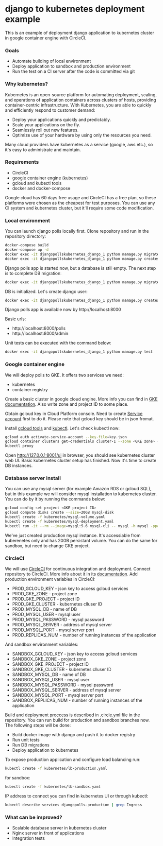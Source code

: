 # django to kubernetes deployment example

This is an example of deployment django application to kubernetes cluster in google container engine with CircleCI.

### Goals

* Automate building of local environment 
* Deploy application to sandbox and production environment
* Run the test on a CI server after the code is committed via git

### Why kubernetes?

Kubernetes is an open-source platform for automating deployment, scaling, and operations of application containers across clusters of hosts, providing container-centric infrastructure. With Kubernetes, you are able to quickly and efficiently respond to customer demand:

* Deploy your applications quickly and predictably.
* Scale your applications on the fly.
* Seamlessly roll out new features.
* Optimize use of your hardware by using only the resources you need.

Many cloud providers have kubernetes as a service (google, aws etc.), so it's easy to administrate and maintain.

### Requirements

* CircleCI
* google container engine (kubernetes)
* gcloud and kubectl tools
* docker and docker-compose

Google cloud has 60 days free usage and CircleCI has a free plan, so these platforms were chosen as the cheapest for test purposes. You can use any CI system and kubernetes cluster, but it'll require some code modification.

### Local environment

You can launch django polls locally first. Clone repository and run in the repository directory:
```bash
docker-compose build
docker-compose up -d
docker exec -it djangopollskubernetes_django_1 python manage.py migrate
docker exec -it djangopollskubernetes_django_1 python manage.py createsuperuser
```

Django polls app is started now, but a database is still empty. The next step is to complete DB migration:
```bash
docker exec -it djangopollskubernetes_django_1 python manage.py migrate
```
DB is initialized. Let's create django user:
```bash
docker exec -it djangopollskubernetes_django_1 python manage.py createsuperuser
```
Django polls app is available now by http://localhost:8000

Basic urls:

 * http://localhost:8000/polls
 * http://localhost:8000/admin

Unit tests can be executed with the command below:
```bash
docker exec -it djangopollskubernetes_django_1 python manage.py test
```

### Google container engine

We will deploy polls to GKE. It offers two services we need:

* kubernetes
* container registry

Create a basic cluster in google cloud engine. More info you can find in [GKE documentation](https://cloud.google.com/container-engine/docs/clusters/operations). Also write zone and project ID to some place.

Obtain gcloud key in Cloud Platform console. Need to create [Service account](https://developers.google.com/api-client-library/php/auth/service-accounts) first to do it. Please note that gcloud key should be in json fromat.

Install [gcloud tools](https://cloud.google.com/sdk/gcloud/) and [kubectl](https://kubernetes.io/docs/user-guide/kubectl-overview/). Let's check kubectl now:
```bash
gcloud auth activate-service-account --key-file=key.json
gcloud container clusters get-credentials cluster-1 --zone <GKE zone> --project <GKE project ID>
kubectl proxy
```

Open http://127.0.0.1:8001/ui in browser, you should see kubernetes cluster web UI. Basic kubernetes cluster setup has finished. Now it's time to create DB instances.

### Database server install

You can use any mysql server (for example Amazon RDS or gcloud SQL), but in this example we will consider mysql installation to kubernetes cluster. You can do by it by running the commands below:
```bash
gcloud config set project <GKE project ID>
gcloud compute disks create --size=20GB mysql-disk
kubectl create -f kubernetes/mysql-volume.yaml 
kubectl create -f kubernetes/mysql-deployment.yaml
kubectl run -it --rm --image=mysql:5.6 mysql-cli -- mysql -h mysql -ppassword -e "CREATE DATABASE django_polls;"
```
We've just created production mysql instance. It's accessiable from kuberenetes only and has 20GB persistant volume. You can do the same for sandbox, but need to change GKE project.

### CircleCI

We will use [CircleCI](http://circleci.com) for continuous integration and deployment. Connect repository to CircleCI. More info about it in its [documentation](https://circleci.com/docs/1.0/getting-started/). Add production environment variables in CircleCI:

* PROD_GCLOUD_KEY - json key to access gcloud services
* PROD_GKE_ZONE - project zone
* PROD_GKE_PROJECT - project ID
* PROD_GKE_CLUSTER - kubernetes clluser ID
* PROD_MYSQL_DB - name of DB
* PROD_MYSQL_USER - mysql user
* PROD_MYSQL_PASSWORD - mysql password
* PROD_MYSQL_SERVER - address of mysql server
* PROD_MYSQL_PORT - mysql server port
* PROD_REPLICAS_NUM - number of running instances of the application

And sandbox environment variables:

* SANDBOX_GCLOUD_KEY - json key to access gcloud services
* SANDBOX_GKE_ZONE - project zone
* SANDBOX_GKE_PROJECT - project ID
* SANDBOX_GKE_CLUSTER - kubernetes clluser ID
* SANDBOX_MYSQL_DB - name of DB
* SANDBOX_MYSQL_USER - mysql user
* SANDBOX_MYSQL_PASSWORD - mysql password
* SANDBOX_MYSQL_SERVER - address of mysql server
* SANDBOX_MYSQL_PORT - mysql server port
* SANDBOX_REPLICAS_NUM - number of running instances of the application


Build and deployment proccess is described in .circle.yml file in the repository. You can run build for production and sandbox branches now. The following steps will be done:
* Build docker image with django and push it to docker registry
* Run unit tests
* Run DB migrations
* Deploy application to kubernetes

To expose production application and configure load balancing run:
```bash
kubectl create -f kubernetes/lb-production.yaml
```
for sandbox:
```bash
kubectl create -f kubernetes/lb-sandbox.yaml
```

IP address to connect you can find in kubernetes UI or through kubectl:
```bash
kubectl describe services djangopolls-production | grep Ingress
```

### What can be improved?

* Scalable database server in kubernetes cluster
* Nginx server in front of applications
* Integration tests
